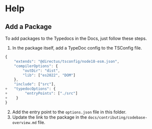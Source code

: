 # Help

## Add a Package

To add packages to the Typedocs in the Docs, just follow these steps.

1. In the package itself, add a TypeDoc config to the TSConfig file.

```ts
{
	"extends": "@directus/tsconfig/node18-esm.json",
	"compilerOptions": {
		"outDir": "dist",
		"lib": ["es2022", "DOM"]
	},
	"include": ["src"],
+	"typedocOptions": {
+        "entryPoints": ["./src"]
+    }
}

```

2. Add the entry point to the `options.json` file in this folder.
3. Update the link to the package in the `docs/contributing/codebase-overview.md` file.
